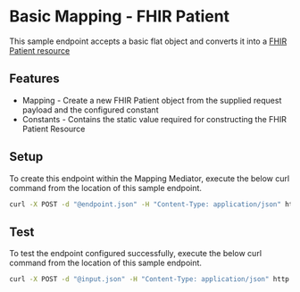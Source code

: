 # Basic Mapping - FHIR Patient

This sample endpoint accepts a basic flat object and converts it into a [FHIR Patient resource](https://www.hl7.org/fhir/patient.html)

## Features

- Mapping - Create a new FHIR Patient object from the supplied request payload and the configured constant
- Constants - Contains the static value required for constructing the FHIR Patient Resource

## Setup

To create this endpoint within the Mapping Mediator, execute the below curl command from the location of this sample endpoint.

```sh
curl -X POST -d "@endpoint.json" -H "Content-Type: application/json" http://localhost:3003/endpoints
```

## Test

To test the endpoint configured successfully, execute the below curl command from the location of this sample endpoint.

```sh
curl -X POST -d "@input.json" -H "Content-Type: application/json" http://localhost:3003/basic-map
```

